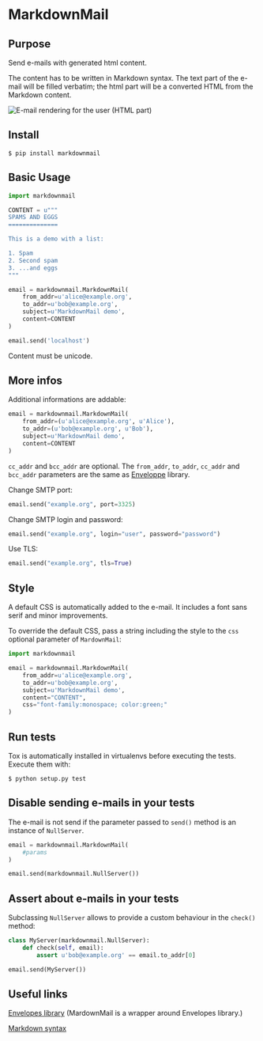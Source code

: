 MarkdownMail
============

Purpose
-------

Send e-mails with generated html content.

The content has to be written in Markdown syntax. The text part of the e-mail
will be filled verbatim; the html part will be a converted HTML from the
Markdown content.

![E-mail rendering for the user (HTML part)](https://www.yaal.coop/media/softwares/markdownmail-screenshot.png)

Install
-------

`$ pip install markdownmail`


Basic Usage
-----------

```python
import markdownmail

CONTENT = u"""
SPAMS AND EGGS
==============

This is a demo with a list:

1. Spam
2. Second spam
3. ...and eggs
"""

email = markdownmail.MarkdownMail(
    from_addr=u'alice@example.org',
    to_addr=u'bob@example.org',
    subject=u'MarkdownMail demo',
    content=CONTENT
)

email.send('localhost')
```

Content must be unicode.


More infos
----------

Additional informations are addable:

```python
email = markdownmail.MarkdownMail(
    from_addr=(u'alice@example.org', u'Alice'),
    to_addr=(u'bob@example.org', u'Bob'),
    subject=u'MarkdownMail demo',
    content=CONTENT
)
```

`cc_addr` and `bcc_addr` are optional.
The `from_addr`, `to_addr`, `cc_addr` and `bcc_addr` parameters are the same as
[Enveloppe](http://pypi.org/pypi/Envelopes/) library.


Change SMTP port:

```python
email.send("example.org", port=3325)
```

Change SMTP login and password:

```python
email.send("example.org", login="user", password="password")
```

Use TLS:

```python
email.send("example.org", tls=True)
```

Style
-----

A default CSS is automatically added to the e-mail. It includes a font sans serif and minor improvements.

To override the default CSS, pass a string including the style to the `css` optional parameter of `MardownMail`:

```python
import markdownmail

email = markdownmail.MarkdownMail(
    from_addr=u'alice@example.org',
    to_addr=u'bob@example.org',
    subject=u'MarkdownMail demo',
    content="CONTENT",
    css="font-family:monospace; color:green;"
)
```

Run tests
---------

Tox is automatically installed in virtualenvs before executing the tests.
Execute them with:

`$ python setup.py test`


Disable sending e-mails in your tests
-------------------------------------

The e-mail is not send if the parameter passed to `send()` method is an instance of `NullServer`.

```python
email = markdownmail.MarkdownMail(
    #params
)

email.send(markdownmail.NullServer())
```

Assert about e-mails in your tests
----------------------------------

Subclassing `NullServer` allows to provide a custom behaviour in the `check()`
method:

```python
class MyServer(markdownmail.NullServer):
    def check(self, email):
        assert u'bob@example.org' == email.to_addr[0]

email.send(MyServer())
```


Useful links
------------

[Envelopes library](https://pypi.org/pypi/Envelopes/0.4)
(MardownMail is a wrapper around Envelopes library.)

[Markdown syntax](https://daringfireball.net/projects/markdown/syntax)
